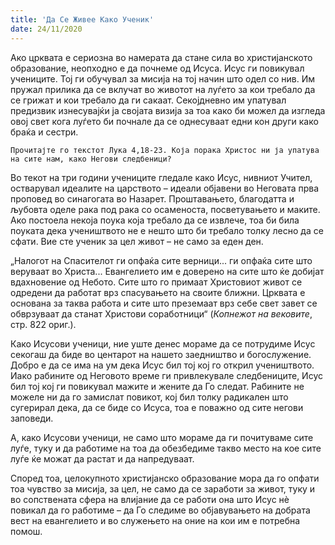 ```yaml
---
title: 'Да Се Живее Како Ученик'
date: 24/11/2020
---
```


Ако црквата е сериозна во намерата да стане сила во христијанското образование, неопходно е да почнеме од Исуса. Исус ги повикувал учениците. Тој ги обучувал за мисија на тој начин што одел со нив. Им пружал прилика да се вклучат во животот на луѓето за кои требало да се грижат и кои требало да ги сакаат. Секојдневно им упатувал предизвик изнесувајќи ја својата визија за тоа како би можел да изгледа овој свет кога луѓето би почнале да се однесуваат едни кон други како браќа и сестри.

`Прочитајте го текстот Лука 4,18-23. Која порака Христос ни ја упатува на сите нам, како Негови следбеници?`

Во текот на три години учениците гледале како Исус, нивниот Учител, остварувал идеалите на царството – идеали објавени во Неговата прва проповед во синагогата во Назарет. Проштавањето, благодатта и љубовта оделе рака под рака со осаменоста, посветувањето и маките. Ако постоела некоја поука која требало да се извлече, тоа би била поуката дека учеништвото не е нешто што би требало толку лесно да се сфати. Вие сте ученик за цел живот – не само за еден ден.

„Налогот на Спасителот ги опфаќа сите верници... ги опфаќа сите што веруваат во Христа... Евангелието им е доверено на сите што ќе добијат вдахновение од Небото. Сите што го примаат Христовиот живот се одредени да работат врз спасувањето на своите ближни. Црквата е основана за таква работа и сите што преземаат врз себе свет завет се обврзуваат да станат Христови соработници“ (*Копнежот на вековите*, стр. 822 ориг.).

Како Исусови ученици, ние уште денес мораме да се потрудиме Исус секогаш да биде во центарот на нашето заедништво и богослужение. Добро е да се има на ум дека Исус бил тој кој го открил учеништвото. Иако рабините од Неговото време ги привлекувале следбениците, Исус бил тој кој ги повикувал мажите и жените да Го следат. Рабините не можеле ни да го замислат повикот, кој бил толку радикален што сугерирал дека, да се биде со Исуса, тоа е поважно од сите негови заповеди.

А, како Исусови ученици, не само што мораме да ги почитуваме сите луѓе, туку и да работиме на тоа да обезбедиме такво место на кое сите луѓе ќе можат да растат и да напредуваат.

Според тоа, целокупното христијанско образование мора да го опфати тоа чувство за мисија, за цел, не само да се заработи за живот, туку и во сопствената сфера на влијание да се работи она што Исус нѐ повикал да го работиме – да Го следиме во објавувањето на добрата вест на евангелието и во служењето на оние на кои им е потребна помош.